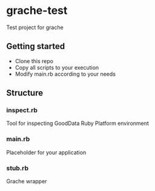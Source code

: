 # grache-test

Test project for grache

## Getting started

- Clone this repo
- Copy all scripts to your execution
- Modify main.rb according to your needs

## Structure

### inspect.rb

Tool for inspecting GoodData Ruby Platform environment

### main.rb

Placeholder for your application

### stub.rb

Grache wrapper
